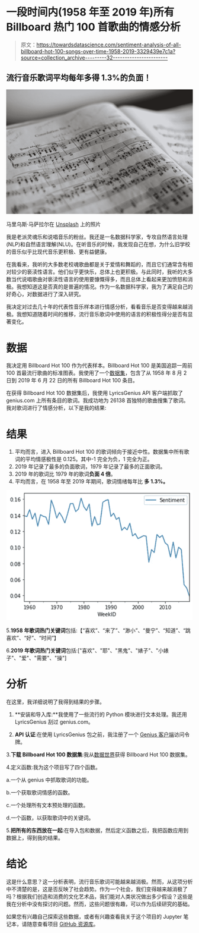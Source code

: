 # 一段时间内(1958 年至 2019 年)所有 Billboard 热门 100 首歌曲的情感分析

> 原文：<https://towardsdatascience.com/sentiment-analysis-of-all-billboard-hot-100-songs-over-time-1958-2019-3329439e7c1a?source=collection_archive---------32----------------------->

## 流行音乐歌词平均每年多得 1.3%的负面！

![](img/708811e4ca435261fb3eeb878ae2905b.png)

马里乌斯·马萨拉尔在 [Unsplash](https://unsplash.com?utm_source=medium&utm_medium=referral) 上的照片

我是老派灵魂乐和说唱音乐的粉丝。我还是一名数据科学家，专攻自然语言处理(NLP)和自然语言理解(NLU)。在听音乐的时候，我发现自己在想，为什么旧学校的音乐似乎比现代音乐更积极、更有益健康。

在我看来，我听的大多数老校魂歌曲都是关于爱情和舞蹈的，而且它们通常含有相对较少的亵渎性语言。他们似乎更快乐，总体上也更积极。与此同时，我听的大多数当代说唱歌曲对亵渎性语言的使用要慷慨得多，而且总体上看起来更加愤怒和消极。我想知道这是否真的是普遍的情况。作为一名数据科学家，我为了满足自己的好奇心，对数据进行了深入研究。

我决定对过去几十年的代表性音乐样本进行情感分析，看看音乐是否变得越来越消极。我想知道随着时间的推移，流行音乐歌词中使用的语言的积极性得分是否有显著变化。

# **数据**

我决定用 Billboard Hot 100 作为代表样本。Billboard Hot 100 是美国追踪一周前 100 首最流行歌曲的标准图表。我使用了一个[数据集](https://data.world/kcmillersean/billboard-hot-100-1958-2017)，包含了从 1958 年 8 月 2 日到 2019 年 6 月 22 日的所有 Billboard Hot 100 条目。

在获得 Billboard Hot 100 数据集后，我使用 LyricsGenius API 客户端抓取了 genius.com 上所有条目的歌词。我成功地为 26138 首独特的歌曲搜集了歌词。我对歌词进行了情感分析，以下是我的结果:

# **结果**

1.  平均而言，进入 Billboard Hot 100 的歌词倾向于接近中性。数据集中所有歌词的平均情感极性是 0.125。其中-1 完全为负，1 完全为正。
2.  2019 年记录了最多的负面歌词，1979 年记录了最多的正面歌词。
3.  2019 年的歌词比 1979 年的歌词**负面 4 倍**。
4.  平均而言，在 1958 年至 2019 年期间，歌词情绪每年比 **多 **1.3%。****

![](img/6659e1874631c1b55900f5bdf4ea60d7.png)

5.**1958 年歌词热门关键词**包括:【“喜欢”、“来了”、“渺小”、“曼宁”、“知道”、“跳喜欢”、“好”、“时间”】

6.**2019 年歌词热门关键词**包括:["喜欢"、"耶"、"黑鬼"、"婊子"、"小婊子"、"爱"、"需要"、"操"]

# **分析**

在这里，我详细说明了我得到结果的步骤。

1.  **安装和导入库:**我使用了一些流行的 Python 模块进行文本处理。我还用 LyricsGenius 刮过 genius.com。

2. **API 认证**:在使用 LyricsGenius 包之前，我注册了一个 [Genius 客户端](https://genius.com/api-clients)访问令牌。

3.**下载 Billboard Hot 100 数据集**:我从[数据世界](https://data.world/kcmillersean/billboard-hot-100-1958-2017)获得 Billboard Hot 100 数据集。

4.定义函数:我为这个项目写了四个函数。

a.一个从 genius 中抓取歌词的功能。

b.一个获取歌词情感的函数。

c.一个处理所有文本预处理的函数。

d.一个函数，以获取歌词中的关键词。

5.**把所有的东西放在一起**:在导入包和数据，然后定义函数之后，我把函数应用到数据上，得到我的结果。

# **结论**

这是什么意思？这一分析表明，流行音乐歌词可能越来越消极。然而，从这项分析中不清楚的是，这是否反映了社会趋势。作为一个社会，我们变得越来越消极了吗？根据我们创造和消费的文化艺术品，我们能对人类状况做出多少假设？这些是我在分析中没有探讨的问题。然而，这些问题很有趣，可以作为后续研究的基础。

如果您有兴趣自己探索这些数据，或者有兴趣查看我关于这个项目的 Jupyter 笔记本，请随意查看项目 [GitHub 资源库](https://github.com/salimzubair/lyric-sentiment)。